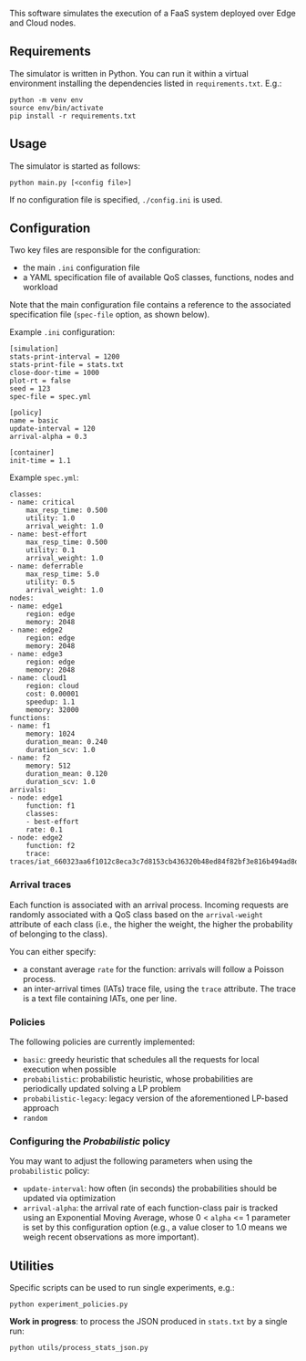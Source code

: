 This software simulates the execution of a FaaS system deployed over Edge and 
Cloud nodes.


## Requirements

The simulator is written in Python.
You can run it within a virtual environment installing the dependencies listed
in `requirements.txt`. E.g.:

	python -m venv env
	source env/bin/activate
	pip install -r requirements.txt 

## Usage

The simulator is started as follows:

	python main.py [<config file>]

If no configuration file is specified, `./config.ini` is used.

## Configuration

Two key files are responsible for the configuration: 

- the main `.ini` configuration file
- a YAML specification file of available QoS classes, functions, nodes and
workload

Note that the main configuration file contains a reference to the 
associated specification file (`spec-file` option, as shown below).

Example `.ini` configuration:

    [simulation]
    stats-print-interval = 1200
    stats-print-file = stats.txt
    close-door-time = 1000
    plot-rt = false
    seed = 123
    spec-file = spec.yml

    [policy]
    name = basic
    update-interval = 120
    arrival-alpha = 0.3

    [container]
    init-time = 1.1

Example `spec.yml`:

    classes:
    - name: critical
        max_resp_time: 0.500
        utility: 1.0 
        arrival_weight: 1.0
    - name: best-effort
        max_resp_time: 0.500
        utility: 0.1 
        arrival_weight: 1.0
    - name: deferrable
        max_resp_time: 5.0
        utility: 0.5 
        arrival_weight: 1.0
    nodes:
    - name: edge1
        region: edge
        memory: 2048
    - name: edge2
        region: edge
        memory: 2048
    - name: edge3
        region: edge
        memory: 2048
    - name: cloud1
        region: cloud
        cost: 0.00001
        speedup: 1.1
        memory: 32000
    functions:
    - name: f1
        memory: 1024
        duration_mean: 0.240
        duration_scv: 1.0
    - name: f2
        memory: 512
        duration_mean: 0.120
        duration_scv: 1.0
    arrivals:
    - node: edge1
        function: f1
        classes:
        - best-effort
        rate: 0.1
    - node: edge2
        function: f2
        trace: traces/iat_660323aa6f1012c8eca3c7d8153cb436320b48ed84f82bf3e816b494ad8dfde2


### Arrival traces

Each function is associated with an arrival process. Incoming requests
are randomly associated with a QoS class based on the `arrival-weight` attribute
of each class (i.e., the higher the weight, the higher the probability of
belonging to the class). 

You can either specify:

- a constant average `rate` for the function: arrivals will follow a
Poisson process.
- an inter-arrival times (IATs) trace file, using the `trace` attribute. The
  trace is a text file containing IATs, one per line.

### Policies

The following policies are currently implemented:

- `basic`: greedy heuristic that schedules all the requests for
  local execution when possible
- `probabilistic`: probabilistic heuristic, whose probabilities are periodically
  updated solving a LP problem
- `probabilistic-legacy`: legacy version of the aforementioned LP-based approach
- `random`

### Configuring the *Probabilistic* policy

You may want to adjust the following parameters when using the 
`probabilistic` policy:

- `update-interval`: how often (in seconds) the probabilities should be 
updated via optimization
- `arrival-alpha`: the arrival rate of each function-class pair is tracked using
an Exponential Moving Average, whose 0 < `alpha` <= 1 parameter is set by this
configuration option (e.g., a value closer to 1.0 means we weigh recent
observations as more important).

## Utilities

Specific scripts can be used to run single experiments, e.g.:

	python experiment_policies.py

**Work in progress**: to process the JSON produced in `stats.txt` by a single
run:

	python utils/process_stats_json.py
